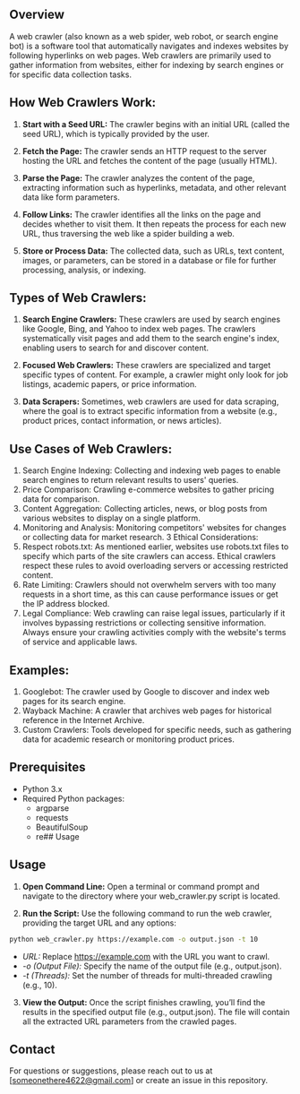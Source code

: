 ## Overview
A web crawler (also known as a web spider, web robot, or search engine bot) is a software tool that automatically navigates and indexes websites by following hyperlinks on web pages. Web crawlers are primarily used to gather information from websites, either for indexing by search engines or for specific data collection tasks.

## How Web Crawlers Work:
1. **Start with a Seed URL:**
The crawler begins with an initial URL (called the seed URL), which is typically provided by the user.

2. **Fetch the Page:**
The crawler sends an HTTP request to the server hosting the URL and fetches the content of the page (usually HTML).

3. **Parse the Page:**
The crawler analyzes the content of the page, extracting information such as hyperlinks, metadata, and other relevant data like form parameters.

4. **Follow Links:**
The crawler identifies all the links on the page and decides whether to visit them. It then repeats the process for each new URL, thus traversing the web like a spider building a web.

5. **Store or Process Data:**
The collected data, such as URLs, text content, images, or parameters, can be stored in a database or file for further processing, analysis, or indexing.
## Types of Web Crawlers:
1. **Search Engine Crawlers:**
These crawlers are used by search engines like Google, Bing, and Yahoo to index web pages. The crawlers systematically visit pages and add them to the search engine's index, enabling users to search for and discover content.

2. **Focused Web Crawlers:**
These crawlers are specialized and target specific types of content. For example, a crawler might only look for job listings, academic papers, or price information.

3. **Data Scrapers:**
Sometimes, web crawlers are used for data scraping, where the goal is to extract specific information from a website (e.g., product prices, contact information, or news articles).
## Use Cases of Web Crawlers:
1. Search Engine Indexing: Collecting and indexing web pages to enable search engines to return relevant results to users' queries.
2. Price Comparison: Crawling e-commerce websites to gather pricing data for comparison.
3. Content Aggregation: Collecting articles, news, or blog posts from various websites to display on a single platform.
4. Monitoring and Analysis: Monitoring competitors' websites for changes or collecting data for market research.
3 Ethical Considerations:
1. Respect robots.txt: As mentioned earlier, websites use robots.txt files to specify which parts of the site crawlers can access. Ethical crawlers respect these rules to avoid overloading servers or accessing restricted content.
2. Rate Limiting: Crawlers should not overwhelm servers with too many requests in a short time, as this can cause performance issues or get the IP address blocked.
3. Legal Compliance: Web crawling can raise legal issues, particularly if it involves bypassing restrictions or collecting sensitive information. Always ensure your crawling activities comply with the website's terms of service and applicable laws.
## Examples:
1. Googlebot: The crawler used by Google to discover and index web pages for its search engine.
2. Wayback Machine: A crawler that archives web pages for historical reference in the Internet Archive.
3. Custom Crawlers: Tools developed for specific needs, such as gathering data for academic research or monitoring product prices.

## Prerequisites

- Python 3.x
- Required Python packages:
  - argparse
  - requests
  - BeautifulSoup
  - re## Usage
## Usage
1. **Open Command Line:** Open a terminal or command prompt and navigate to the directory where your web_crawler.py script is located.

2. **Run the Script:** Use the following command to run the web crawler, providing the target URL and any options:

  ```bash
  python web_crawler.py https://example.com -o output.json -t 10
  ```
  - *URL:* Replace https://example.com with the URL you want to crawl.
  - *-o (Output File):* Specify the name of the output file (e.g., output.json).
  - *-t (Threads):* Set the number of threads for multi-threaded crawling (e.g., 10).
3. **View the Output:** Once the script finishes crawling, you’ll find the results in the specified output file (e.g., output.json). The file will contain all the extracted URL parameters from the crawled pages.

## Contact

For questions or suggestions, please reach out to us at [someonethere4622@gmail.com] or create an issue in this repository.
